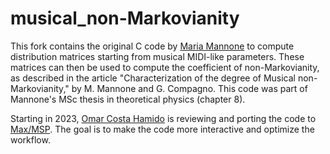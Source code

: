 # musical_non-Markovianity

This fork contains the original C code by [Maria Mannone](http://mariamannone.com/) to compute distribution matrices starting from musical MIDI-like parameters. These matrices can then be used to compute the coefficient of non-Markovianity, as described in the article "Characterization of the degree of Musical non-Markovianity," by M. Mannone and G. Compagno. This code was part of Mannone's MSc thesis in theoretical physics (chapter 8).

Starting in 2023, [Omar Costa Hamido](https://omarcostahamido.com) is reviewing and porting the code to [Max/MSP](https://cycling74.com). The goal is to make the code more interactive and optimize the workflow.
